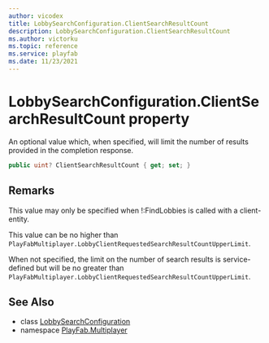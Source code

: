 ```yaml
---
author: vicodex
title: LobbySearchConfiguration.ClientSearchResultCount
description: LobbySearchConfiguration.ClientSearchResultCount
ms.author: victorku
ms.topic: reference
ms.service: playfab
ms.date: 11/23/2021
---
```


# LobbySearchConfiguration.ClientSearchResultCount property

An optional value which, when specified, will limit the number of results provided in the completion response.

```csharp
public uint? ClientSearchResultCount { get; set; }
```

## Remarks

This value may only be specified when !:FindLobbies is called with a client-entity.

This value can be no higher than `PlayFabMultiplayer.LobbyClientRequestedSearchResultCountUpperLimit`.

When not specified, the limit on the number of search results is service-defined but will be no greater than `PlayFabMultiplayer.LobbyClientRequestedSearchResultCountUpperLimit`.

## See Also

* class [LobbySearchConfiguration](../LobbySearchConfiguration.md)
* namespace [PlayFab.Multiplayer](../../PlayFabMultiplayerSDK.md)

